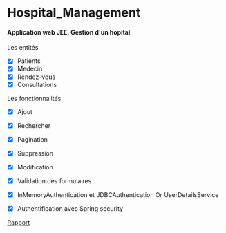 # Hospital_Management

#### Application web JEE, Gestion d'un hopital


Les entités
- [x] Patients
- [x] Medecin
- [x] Rendez-vous 
- [x] Consultations

Les fonctionnalités
- [x] Ajout 
- [x] Rechercher 
- [x] Pagination
- [x] Suppression 
- [x] Modification
- [x] Validation des formulaires
- [x] InMemoryAuthentication et JDBCAuthentication Or UserDetailsService
- [x] Authentification avec Spring security


[Rapport](https://github.com/leriaetnasta/Hospital_Management/blob/0b46d5dfc7aab30cc70b8eef4a9ee02ea84e0b66/Rapport%20d'une%20application%20de%20gestion%20d'un%20ho%CC%82pital.pdf)
